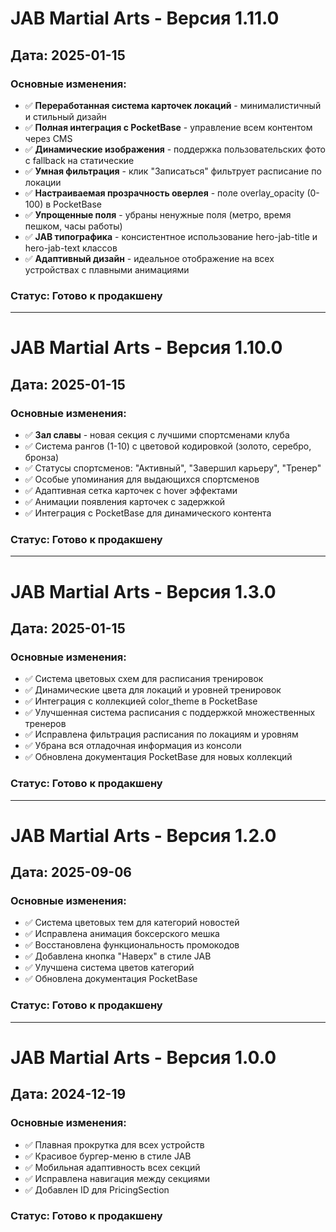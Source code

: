 # JAB Martial Arts - Версия 1.11.0

## Дата: 2025-01-15

### Основные изменения:
- ✅ **Переработанная система карточек локаций** - минималистичный и стильный дизайн
- ✅ **Полная интеграция с PocketBase** - управление всем контентом через CMS
- ✅ **Динамические изображения** - поддержка пользовательских фото с fallback на статические
- ✅ **Умная фильтрация** - клик "Записаться" фильтрует расписание по локации
- ✅ **Настраиваемая прозрачность оверлея** - поле overlay_opacity (0-100) в PocketBase
- ✅ **Упрощенные поля** - убраны ненужные поля (метро, время пешком, часы работы)
- ✅ **JAB типографика** - консистентное использование hero-jab-title и hero-jab-text классов
- ✅ **Адаптивный дизайн** - идеальное отображение на всех устройствах с плавными анимациями

### Статус: Готово к продакшену

---

# JAB Martial Arts - Версия 1.10.0

## Дата: 2025-01-15

### Основные изменения:
- ✅ **Зал славы** - новая секция с лучшими спортсменами клуба
- ✅ Система рангов (1-10) с цветовой кодировкой (золото, серебро, бронза)
- ✅ Статусы спортсменов: "Активный", "Завершил карьеру", "Тренер"
- ✅ Особые упоминания для выдающихся спортсменов
- ✅ Адаптивная сетка карточек с hover эффектами
- ✅ Анимации появления карточек с задержкой
- ✅ Интеграция с PocketBase для динамического контента

### Статус: Готово к продакшену

---

# JAB Martial Arts - Версия 1.3.0

## Дата: 2025-01-15

### Основные изменения:
- ✅ Система цветовых схем для расписания тренировок
- ✅ Динамические цвета для локаций и уровней тренировок
- ✅ Интеграция с коллекцией color_theme в PocketBase
- ✅ Улучшенная система расписания с поддержкой множественных тренеров
- ✅ Исправлена фильтрация расписания по локациям и уровням
- ✅ Убрана вся отладочная информация из консоли
- ✅ Обновлена документация PocketBase для новых коллекций

### Статус: Готово к продакшену

---

# JAB Martial Arts - Версия 1.2.0

## Дата: 2025-09-06

### Основные изменения:
- ✅ Система цветовых тем для категорий новостей
- ✅ Исправлена анимация боксерского мешка
- ✅ Восстановлена функциональность промокодов
- ✅ Добавлена кнопка "Наверх" в стиле JAB
- ✅ Улучшена система цветов категорий
- ✅ Обновлена документация PocketBase

### Статус: Готово к продакшену

---

# JAB Martial Arts - Версия 1.0.0

## Дата: 2024-12-19

### Основные изменения:
- ✅ Плавная прокрутка для всех устройств
- ✅ Красивое бургер-меню в стиле JAB
- ✅ Мобильная адаптивность всех секций
- ✅ Исправлена навигация между секциями
- ✅ Добавлен ID для PricingSection

### Статус: Готово к продакшену
